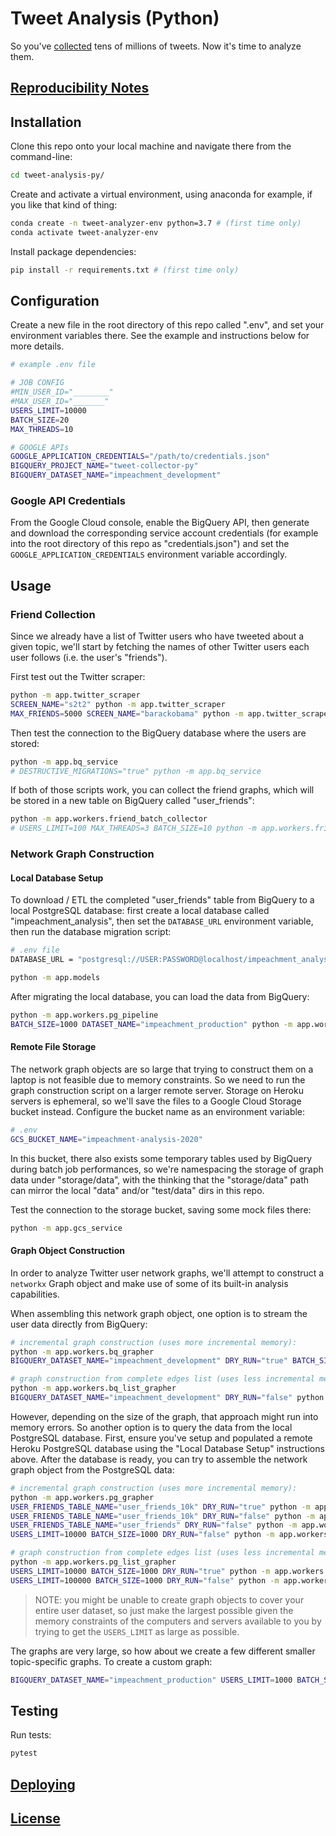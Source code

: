 
# Tweet Analysis (Python)

So you've [collected](https://github.com/zaman-lab/tweet-collection-py) tens of millions of tweets. Now it's time to analyze them.

## [Reproducibility Notes](NOTES.md)

## Installation

Clone this repo onto your local machine and navigate there from the command-line:

```sh
cd tweet-analysis-py/
```

Create and activate a virtual environment, using anaconda for example, if you like that kind of thing:

```sh
conda create -n tweet-analyzer-env python=3.7 # (first time only)
conda activate tweet-analyzer-env
```

Install package dependencies:

```sh
pip install -r requirements.txt # (first time only)
```

## Configuration

Create a new file in the root directory of this repo called ".env", and set your environment variables there. See the example and instructions below for more details.

```sh
# example .env file

# JOB CONFIG
#MIN_USER_ID="________"
#MAX_USER_ID="_______"
USERS_LIMIT=10000
BATCH_SIZE=20
MAX_THREADS=10

# GOOGLE APIs
GOOGLE_APPLICATION_CREDENTIALS="/path/to/credentials.json"
BIGQUERY_PROJECT_NAME="tweet-collector-py"
BIGQUERY_DATASET_NAME="impeachment_development"
```

### Google API Credentials

From the Google Cloud console, enable the BigQuery API, then generate and download the corresponding service account credentials (for example into the root directory of this repo as "credentials.json") and set the `GOOGLE_APPLICATION_CREDENTIALS` environment variable accordingly.

## Usage

### Friend Collection

Since we already have a list of Twitter users who have tweeted about a given topic, we'll start by fetching the names of other Twitter users each user follows (i.e. the user's "friends").

First test out the Twitter scraper:

```sh
python -m app.twitter_scraper
SCREEN_NAME="s2t2" python -m app.twitter_scraper
MAX_FRIENDS=5000 SCREEN_NAME="barackobama" python -m app.twitter_scraper
```

Then test the connection to the BigQuery database where the users are stored:

```sh
python -m app.bq_service
# DESTRUCTIVE_MIGRATIONS="true" python -m app.bq_service
```

If both of those scripts work, you can collect the friend graphs, which will be stored in a new table on BigQuery called "user_friends":

```sh
python -m app.workers.friend_batch_collector
# USERS_LIMIT=100 MAX_THREADS=3 BATCH_SIZE=10 python -m app.workers.friend_batch_collector
```

### Network Graph Construction

#### Local Database Setup

To download / ETL the completed "user_friends" table from BigQuery to a local PostgreSQL database: first create a local database called "impeachment_analysis", then set the `DATABASE_URL` environment variable, then run the database migration script:

```sh
# .env file
DATABASE_URL = "postgresql://USER:PASSWORD@localhost/impeachment_analysis"
```

```sh
python -m app.models
```

After migrating the local database, you can load the data from BigQuery:

```sh
python -m app.workers.pg_pipeline
BATCH_SIZE=1000 DATASET_NAME="impeachment_production" python -m app.workers.pg_pipeline
```

#### Remote File Storage

The network graph objects are so large that trying to construct them on a laptop is not feasible due to memory constraints. So we need to run the graph construction script on a larger remote server. Storage on Heroku servers is ephemeral, so we'll save the files to a Google Cloud Storage bucket instead. Configure the bucket name as an environment variable:

```sh
# .env
GCS_BUCKET_NAME="impeachment-analysis-2020"
```

In this bucket, there also exists some temporary tables used by BigQuery during batch job performances, so we're namespacing the storage of graph data under "storage/data", with the thinking that the "storage/data" path can mirror the local "data" and/or "test/data" dirs in this repo.

Test the connection to the storage bucket, saving some mock files there:

```sh
python -m app.gcs_service
```

#### Graph Object Construction

In order to analyze Twitter user network graphs, we'll attempt to construct a `networkx` Graph object and make use of some of its built-in analysis capabilities.

When assembling this network graph object, one option is to stream the user data directly from BigQuery:

```sh
# incremental graph construction (uses more incremental memory):
python -m app.workers.bq_grapher
BIGQUERY_DATASET_NAME="impeachment_development" DRY_RUN="true" BATCH_SIZE=1000 python app.workers.bq_grapher

# graph construction from complete edges list (uses less incremental memory):
python -m app.workers.bq_list_grapher
BIGQUERY_DATASET_NAME="impeachment_development" DRY_RUN="false" python -m app.workers.bq_list_grapher
```

However, depending on the size of the graph, that approach might run into memory errors. So another option is to query the data from the local PostgreSQL database. First, ensure you've setup and populated a remote Heroku PostgreSQL database using the "Local Database Setup" instructions above. After the database is ready, you can try to assemble the network graph object from the PostgreSQL data:

```sh
# incremental graph construction (uses more incremental memory):
python -m app.workers.pg_grapher
USER_FRIENDS_TABLE_NAME="user_friends_10k" DRY_RUN="true" python -m app.workers.pg_grapher
USER_FRIENDS_TABLE_NAME="user_friends_10k" DRY_RUN="false" python -m app.workers.pg_grapher
USER_FRIENDS_TABLE_NAME="user_friends" DRY_RUN="false" python -m app.workers.pg_grapher
USERS_LIMIT=10000 BATCH_SIZE=1000 DRY_RUN="false" python -m app.workers.pg_grapher

# graph construction from complete edges list (uses less incremental memory):
python -m app.workers.pg_list_grapher
USERS_LIMIT=10000 BATCH_SIZE=1000 DRY_RUN="true" python -m app.workers.pg_list_grapher
USERS_LIMIT=100000 BATCH_SIZE=1000 DRY_RUN="false" python -m app.workers.pg_list_grapher
```

> NOTE: you might be unable to create graph objects to cover your entire user dataset, so just make the largest possible given the memory constraints of the computers and servers available to you by trying to get the `USERS_LIMIT` as large as possible.

The graphs are very large, so how about we create a few different smaller topic-specific graphs. To create a custom graph:

```sh
BIGQUERY_DATASET_NAME="impeachment_production" USERS_LIMIT=1000 BATCH_SIZE=100 TOPIC="#MAGA" python -m app.workers.bq_custom_grapher
```

## Testing

Run tests:

```sh
pytest
```

## [Deploying](/DEPLOYING.md)

## [License](/LICENSE.md)
